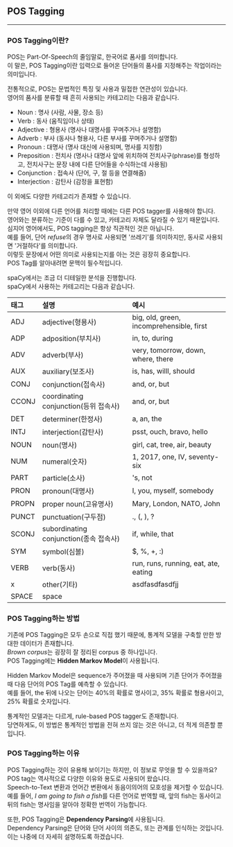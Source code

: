 ## POS Tagging
---

### POS Tagging이란?
POS는 Part-Of-Speech의 줄임말로, 한국어로 품사를 의미합니다.   
이 말은, POS Tagging이란 입력으로 들어온 단어들의 품사를 지정해주는 작업이라는 의미입니다.   

전통적으로, POS는 문법적인 특징 및 사용과 밀접한 연관성이 있습니다.   
영어의 품사를 분류할 때 흔히 사용되는 카테고리는 다음과 같습니다.   

* Noun : 명사 (사람, 사물, 장소 등)
* Verb : 동사 (움직임이나 상태)
* Adjective : 형용사 (명사나 대명사를 꾸며주거나 설명함)
* Adverb : 부사 (동사나 형용사, 다른 부사를 꾸며주거나 설명함)
* Pronoun : 대명사 (명사 대신에 사용되며, 명사를 지칭함)
* Preposition : 전치사 (명사나 대명사 앞에 위치하여 전치사구(phrase)를 형성하고, 전치사구는 문장 내에 다른 단어들을 수식하는데 사용됨)
* Conjunction : 접속사 (단어, 구, 절 등을 연결해줌)
* Interjection : 감탄사 (감정을 표현함)

이 외에도 다양한 카테고리가 존재할 수 있습니다.   

만약 영어 이외에 다른 언어를 처리할 때에는 다른 POS tagger를 사용해야 합니다.   
영어와는 분류하는 기준이 다를 수 있고, 카테고리 자체도 달라질 수 있기 때문입니다.   
심지어 영어에서도, POS tagging은 항상 직관적인 것은 아닙니다.   
예를 들어, 단어 *refuse*의 경우 명사로 사용되면 '쓰레기'를 의미하지만, 동사로 사용되면 '거절하다'를 의미합니다.   
이렇듯 문장에서 어떤 의미로 사용되는지를 아는 것은 굉장히 중요합니다.   
POS Tag를 알아내려면 문맥이 필수적입니다.   

spaCy에서는 조금 더 디테일한 분석을 진행합니다.   
spaCy에서 사용하는 카테고리는 다음과 같습니다.   

|태그|설명|예시|
|:---|:------|:----------------|
|ADJ| adjective(형용사) |big, old, green, incomprehensible, first|
|ADP| adposition(부치사) |in, to, during|
|ADV| adverb(부사) |very, tomorrow, down, where, there|
|AUX| auxiliary(보조사) |is, has, willl, should|
|CONJ| conjunction(접속사) |and, or, but|
|CCONJ| coordinating conjunction(등위 접속사) | and, or, but |
|DET| determiner(한정사) |a, an, the|
|INTJ| interjection(감탄사) |psst, ouch, bravo, hello|
|NOUN| noun(명사) |girl, cat, tree, air, beauty|
|NUM| numeral(숫자) |1, 2017, one, IV, seventy-six|
|PART| particle(소사) |'s, not|
|PRON| pronoun(대명사) |I, you, myself, somebody|
|PROPN| proper noun(고유명사) |Mary, London, NATO, John|
|PUNCT| punctuation(구두점) |., (, ), ?|
|SCONJ| subordinating conjunction(종속 접속사) |if, while, that|
|SYM| symbol(심볼) |$, %, +, :)|
|VERB| verb(동사) | run, runs, running, eat, ate, eating|
|x| other(기타) | asdfasdfasdfjj|
|SPACE| space | |

### POS Tagging하는 방법
기존에 POS Tagging은 모두 손으로 직접 했기 때문에, 통계적 모델을 구축할 만한 방대한 데이터가 존재합니다.   
*Brown corpus*는 굉장히 잘 정리된 corpus 중 하나입니다.   
POS Tagging에는 **Hidden Markov Model**이 사용됩니다.   

Hidden Markov Model은 sequence가 주어졌을 때 사용되며 기존 단어가 주어졌을 때 다음 단어의 POS Tag를 예측할 수 있습니다.   
예를 들어, the 뒤에 나오는 단어는 40%의 확률로 명사이고, 35% 확률로 형용사이고, 25% 확률로 숫자입니다.   

통계적인 모델과는 다르게, rule-based POS tagger도 존재합니다.   
당연하게도, 이 방법은 통계적인 방법을 전혀 쓰지 않는 것은 아니고, 더 적게 의존할 뿐입니다.   

### POS Tagging하는 이유
POS Tagging하는 것이 유용해 보이기는 하지만, 이 정보로 무엇을 할 수 있을까요?   
POS tag는 역사적으로 다양한 이유와 용도로 사용되어 왔습니다.   
Speech-to-Text 변환과 언어간 변환에서 동음이의어의 모호성을 제거할 수 있습니다.   
예를 들어, *I am going to fish a fish*를 다른 언어로 번역할 때, 앞의 fish는 동사이고 뒤의 fish는 명사임을 알아야 정확한 번역이 가능합니다.   

또한, POS Tagging은 **Dependency Parsing**에 사용됩니다.   
Dependency Parsing은 단어와 단어 사이의 의존도, 또는 관계를 인식하는 것입니다.   
이는 나중에 더 자세히 설명하도록 하겠습니다.   